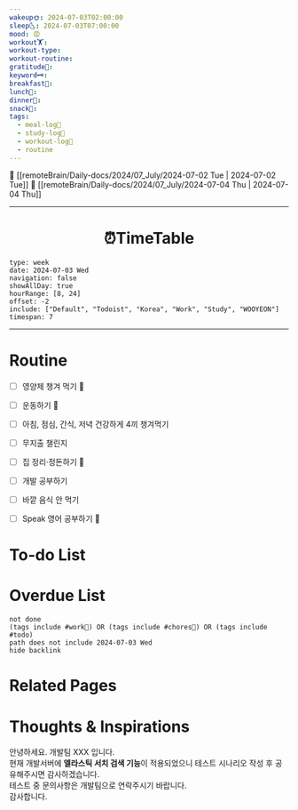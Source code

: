 ```yaml
---
wakeup🌞: 2024-07-03T02:00:00
sleep🌜: 2024-07-03T07:00:00
mood: 😡
workout🏋️: 
workout-type: 
workout-routine: 
gratitude🙏: 
keyword🗝️: 
breakfast🍳: 
lunch🍚: 
dinner🥗: 
snack🍬: 
tags:
  - meal-log📝
  - study-log📓
  - workout-log💪
  - routine
---
```


🔺 [[remoteBrain/Daily-docs/2024/07_July/2024-07-02 Tue | 2024-07-02 Tue]]
🔻 [[remoteBrain/Daily-docs/2024/07_July/2024-07-04 Thu | 2024-07-04 Thu]]
___
<h1> <center>⏰TimeTable </center> </h1>

```gEvent
type: week
date: 2024-07-03 Wed
navigation: false
showAllDay: true
hourRange: [8, 24]
offset: -2
include: ["Default", "Todoist", "Korea", "Work", "Study", "WOOYEON"]
timespan: 7
```

--- 


# Routine 

- [ ] 영양제 챙겨 먹기 🔼 
- [ ] 운동하기 🔼
- [ ] 아침, 점심, 간식, 저녁 건강하게 4끼 챙겨먹기
- [ ] 무지출 챌린지 
- [ ] 집 정리·정돈하기 🔼
- [ ] 개발 공부하기
- [ ] 바깥 음식 안 먹기 
- [ ] Speak 영어 공부하기 🔼 


# To-do List


# Overdue List
```tasks
not done
(tags include #work💼) OR (tags include #chores🧺) OR (tags include #todo)
path does not include 2024-07-03 Wed
hide backlink
```

# Related Pages



# Thoughts & Inspirations


안녕하세요. 개발팀 XXX 입니다.  
현재 개발서버에 **엘라스틱 서치 검색 기능**이 적용되었으니 테스트 시나리오 작성 후 공유해주시면 감사하겠습니다.  
테스트 중 문의사항은 개발팀으로 연락주시기 바랍니다.  
감사합니다.